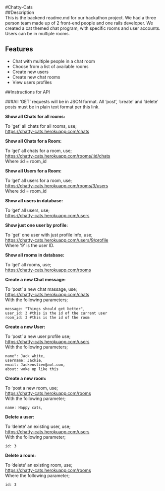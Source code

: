 
#Chatty-Cats  
##Description  
This is the backend readme.md for our hackathon project. We had a three person team made up of 2 front-end people and one rails developer. We created a cat themed chat program, with specific rooms and user accounts. Users can be in multiple rooms.  

## Features

* Chat with multiple people in a chat room
* Choose from a list of available rooms
* Create new users
* Create new chat rooms
* View users profiles





##Instructions for API

###All ‘GET’ requests will be in JSON format. All ‘post’, ‘create’ and ‘delete’ posts must be in plain text format per this link.


**Show all Chats for all rooms:**

To 'get' all chats for all rooms, use;  
<https://chatty-cats.herokuapp.com/chats>

**Show all Chats for a Room:**

To ‘get’ all chats for a room, use;  
<https://chatty-cats.herokuapp.com/rooms/:id/chats>  
Where :id = room_id

**Show all Users for a Room:**

To ‘get’ all users for a room, use;  
<https://chatty-cats.herokuapp.com/rooms/3/users>  
Where :id = room_id

**Show all users in database:**

To ‘get’ all users, use;  
<https://chatty-cats.herokuapp.com/users>  

**Show just one user by profile:**

To 'get' one user with just profile info, use;  
<https://chatty-cats.herokuapp.com/users/9/profile>  
Where '9' is the user ID.

**Show all rooms in database:**

To ‘get’ all rooms, use;  
<https://chatty-cats.herokuapp.com/rooms>

**Create a new Chat message:**

To ‘post’ a new chat massage, use;  
<https://chatty-cats.herokuapp.com/chats>  
With the following parameters;

	message: "Things should get better",
	user_id: 3 #this is the id of the current user
	room_id: 3 #this is the id of the room

**Create a new User:**

To ‘post’ a new user profile use;  
<https://chatty-cats.herokuapp.com/users>  
With the following parameters;

	name": Jack white,
	username: Jackie,
	email: Jackenstien@aol.com,
	about: woke up like this

**Create a new room:**

To ‘post a new room, use;  
<https://chatty-cats.herokuapp.com/rooms>  
With the following parameter;

	name: Happy cats,
   
**Delete a user:**

To ‘delete’ an existing user, use;  
<https://chatty-cats.herokuapp.com/users>  
With the following parameter;

	id: 3

**Delete a room:**

To ‘delete’ an existing room, use;  
<https://chatty-cats.herokuapp.com/rooms>  
Where the following parameter;

	id: 3


